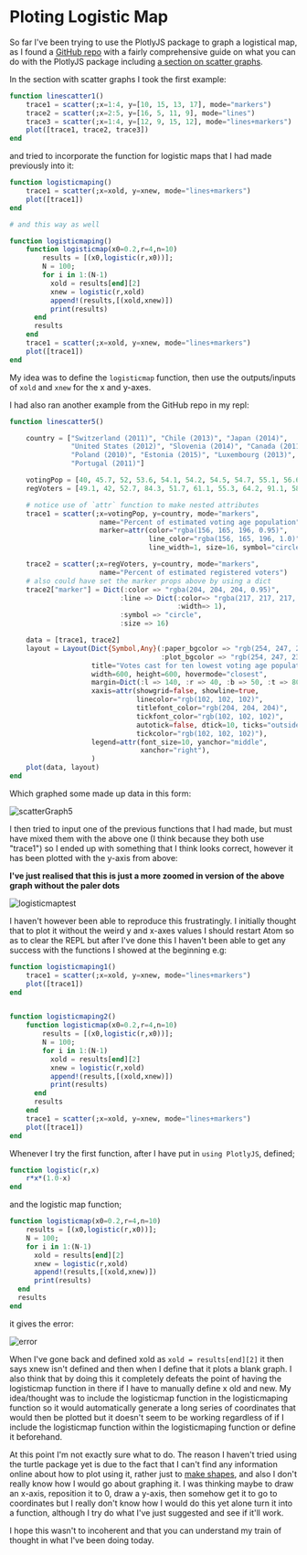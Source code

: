 # Ploting Logistic Map

So far I've been trying to use the PlotlyJS package to graph a logistical map, as I found a [GitHub repo](https://github.com/JuliaPlots/PlotlyJS.jl) with a fairly comprehensive guide on what you can do with the PlotlyJS package including [a section on scatter graphs](https://github.com/JuliaPlots/PlotlyJS.jl/blob/master/examples/line_scatter.jl).

In the section with scatter graphs I took the first example:
```julia
function linescatter1()
    trace1 = scatter(;x=1:4, y=[10, 15, 13, 17], mode="markers")
    trace2 = scatter(;x=2:5, y=[16, 5, 11, 9], mode="lines")
    trace3 = scatter(;x=1:4, y=[12, 9, 15, 12], mode="lines+markers")
    plot([trace1, trace2, trace3])
end
```

and tried to incorporate the function for logistic maps that I had made previously into it:
```julia
function logisticmaping()
    trace1 = scatter(;x=xold, y=xnew, mode="lines+markers")
    plot([trace1])
end

# and this way as well

function logisticmaping()
    function logisticmap(x0=0.2,r=4,n=10)
        results = [(x0,logistic(r,x0))];
        N = 100;
        for i in 1:(N-1)
          xold = results[end][2]
          xnew = logistic(r,xold)
          append!(results,[(xold,xnew)])
          print(results)
      end
      results
    end
    trace1 = scatter(;x=xold, y=xnew, mode="lines+markers")
    plot([trace1])
end
```

My idea was to define the `logisticmap` function, then use the outputs/inputs of `xold` and `xnew` for the x and y-axes.

I had also ran another example from the GitHub repo in my repl:
```julia
function linescatter5()

    country = ["Switzerland (2011)", "Chile (2013)", "Japan (2014)",
               "United States (2012)", "Slovenia (2014)", "Canada (2011)",
               "Poland (2010)", "Estonia (2015)", "Luxembourg (2013)",
               "Portugal (2011)"]

    votingPop = [40, 45.7, 52, 53.6, 54.1, 54.2, 54.5, 54.7, 55.1, 56.6]
    regVoters = [49.1, 42, 52.7, 84.3, 51.7, 61.1, 55.3, 64.2, 91.1, 58.9]

    # notice use of `attr` function to make nested attributes
    trace1 = scatter(;x=votingPop, y=country, mode="markers",
                      name="Percent of estimated voting age population",
                      marker=attr(color="rgba(156, 165, 196, 0.95)",
                                  line_color="rgba(156, 165, 196, 1.0)",
                                  line_width=1, size=16, symbol="circle"))

    trace2 = scatter(;x=regVoters, y=country, mode="markers",
                      name="Percent of estimated registered voters")
    # also could have set the marker props above by using a dict
    trace2["marker"] = Dict(:color => "rgba(204, 204, 204, 0.95)",
                           :line => Dict(:color=> "rgba(217, 217, 217, 1.0)",
                                         :width=> 1),
                           :symbol => "circle",
                           :size => 16)

    data = [trace1, trace2]
    layout = Layout(Dict{Symbol,Any}(:paper_bgcolor => "rgb(254, 247, 234)",
                                     :plot_bgcolor => "rgb(254, 247, 234)");
                    title="Votes cast for ten lowest voting age population in OECD countries",
                    width=600, height=600, hovermode="closest",
                    margin=Dict(:l => 140, :r => 40, :b => 50, :t => 80),
                    xaxis=attr(showgrid=false, showline=true,
                               linecolor="rgb(102, 102, 102)",
                               titlefont_color="rgb(204, 204, 204)",
                               tickfont_color="rgb(102, 102, 102)",
                               autotick=false, dtick=10, ticks="outside",
                               tickcolor="rgb(102, 102, 102)"),
                    legend=attr(font_size=10, yanchor="middle",
                                xanchor="right"),
                    )
    plot(data, layout)
end
```

Which graphed some made up data in this form:

![scatterGraph5](../images/scatter5.png)

I then tried to input one of the previous functions that I had made, but must have mixed them with the above one (I think because they both use "trace1") so I ended up with something that I think looks correct, however it has been plotted with the y-axis from above:

**I've just realised that this is just a more zoomed in version of the above graph without the paler dots**

![logisticmaptest](../images/logisticmaptest.png)

I haven't however been able to reproduce this frustratingly. I initially thought that to plot it without the weird y and x-axes values I should restart Atom so as to clear the REPL but after I've done this I haven't been able to get any success with the functions I showed at the beginning e.g:

```julia
function logisticmaping1()
    trace1 = scatter(;x=xold, y=xnew, mode="lines+markers")
    plot([trace1])
end


function logisticmaping2()
    function logisticmap(x0=0.2,r=4,n=10)
        results = [(x0,logistic(r,x0))];
        N = 100;
        for i in 1:(N-1)
          xold = results[end][2]
          xnew = logistic(r,xold)
          append!(results,[(xold,xnew)])
          print(results)
      end
      results
    end
    trace1 = scatter(;x=xold, y=xnew, mode="lines+markers")
    plot([trace1])
end
```

Whenever I try the first function, after I have put in `using PlotlyJS`, defined;
```julia
function logistic(r,x)
    r*x*(1.0-x)
end
```
and the logistic map function;

```julia
function logisticmap(x0=0.2,r=4,n=10)
    results = [(x0,logistic(r,x0))];
    N = 100;
    for i in 1:(N-1)
      xold = results[end][2]
      xnew = logistic(r,xold)
      append!(results,[(xold,xnew)])
      print(results)
  end
  results
end
```
it gives the error:

![error](../images/error.jpg)

When I've gone back and defined xold as `xold = results[end][2]` it then says xnew isn't defined and then when I define that it plots a blank graph. I also think that by doing this it completely defeats the point of having the logisticmap function in there if I have to manually define x old and new. My idea/thought was to include the logisticmap function in the logisticmaping function so it would automatically generate a long series of coordinates that would then be plotted but it doesn't seem to be working regardless of if I include the logisticmap function within the logisticmaping function or define it beforehand.

At this point I'm not exactly sure what to do. The reason I haven't tried using the turtle package yet is due to the fact that I can't find any information online about how to plot using it, rather just to [make shapes](http://juliagraphics.github.io/Luxor.jl/v0.8.3/turtle.html), and also I don't really know how I would go about graphing it. I was thinking maybe to draw an x-axis, reposition it to 0, draw a y-axis, then somehow get it to go to coordinates but I really don't know how I would do this yet alone turn it into a function, although I try do what I've just suggested and see if it'll work.

I hope this wasn't to incoherent and that you can understand my train of thought in what I've been doing today.
